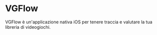 # VGFlow
VGFlow è un'applicazione nativa iOS per tenere traccia e valutare la tua libreria di videogiochi.
